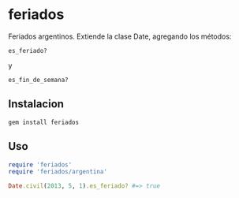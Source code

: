 feriados
========

Feriados argentinos. Extiende la clase Date, agregando los métodos:

    es_feriado?

y

    es_fin_de_semana?

Instalacion
-----------

    gem install feriados

Uso
---

``` ruby
require 'feriados'
require 'feriados/argentina'

Date.civil(2013, 5, 1).es_feriado? #=> true
```
